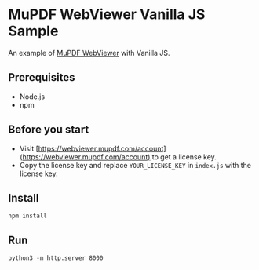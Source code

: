 # MuPDF WebViewer Vanilla JS Sample

An example of [MuPDF WebViewer](https://webviewer.mupdf.com) with Vanilla JS.

## Prerequisites

- Node.js
- npm

## Before you start

- Visit [https://webviewer.mupdf.com/account](https://webviewer.mupdf.com/account) to get a license key.
- Copy the license key and replace `YOUR_LICENSE_KEY` in `index.js` with the license key.

## Install

```shell
npm install
```

## Run

```shell
python3 -m http.server 8000
```

